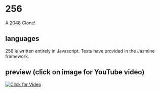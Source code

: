 # 256

A [2048](https://gabrielecirulli.github.io/2048/) Clone!

## languages
256 is written entirely in Javascript. Tests have provided in the Jasmine framework.

## preview (click on image for YouTube video)

[![Click for Video](http://i58.photobucket.com/albums/g270/allyshaye/EL2MIxb%20-%20Imgur_zpsljmlqorl.gif)](https://youtu.be/KNSoBQat1O0 "Click for Video!")

